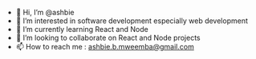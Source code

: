 - 👋 Hi, I’m @ashbie
- 👀 I’m interested in software development especially web development
- 🌱 I’m currently learning React and Node
- 💞️ I’m looking to collaborate on React and Node projects
- 📫 How to reach me : ashbie.b.mweemba@gmail.com

<!---
ashbie/ashbie is a ✨ special ✨ repository because its `README.md` (this file) appears on your GitHub profile.
You can click the Preview link to take a look at your changes.
--->

